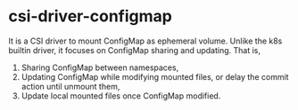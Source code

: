 # csi-driver-configmap

It is a CSI driver to mount ConfigMap as ephemeral volume. 
Unlike the k8s builtin driver, it focuses on ConfigMap sharing and updating. That is,

1. Sharing ConfigMap between namespaces,
2. Updating ConfigMap while modifying mounted files, or delay the commit action until unmount them,
3. Update local mounted files once ConfigMap modified.
